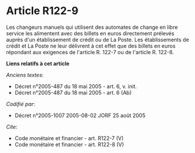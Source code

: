# Article R122-9

Les changeurs manuels qui utilisent des automates de change en libre service les alimentent avec des billets en euros
directement prélevés auprès d'un établissement de crédit ou de La Poste. Les établissements de crédit et La Poste ne leur
délivrent à cet effet que des billets en euros répondant aux exigences de l'article R. 122-7 ou de l'article R. 122-8.

**Liens relatifs à cet article**

_Anciens textes_:

  - Décret n°2005-487 du 18 mai 2005 - art. 6, v. init.
  - Décret n°2005-487 du 18 mai 2005 - art. 6 (Ab)

_Codifié par_:

  - Décret n°2005-1007 2005-08-02 JORF 25 août 2005

_Cite_:

  - Code monétaire et financier - art. R122-7 (V)
  - Code monétaire et financier - art. R122-8 (V)
